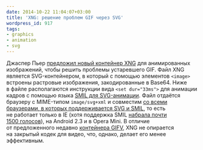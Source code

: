 ```yaml
---
date: 2014-10-22 11:04:07+03:00
title: 'XNG: решение проблем GIF через SVG'
wordpress_id: 917
tags:
- graphics
- animation
- svg
---
```


Джаспер Пьер [предложил новый контейнер XNG](http://blog.mecheye.net/2014/10/xng-gifs-but-better-and-also-magical/) для анимированных изображений, чтобы решить проблемы устаревшего GIF. Файл XNG является SVG-контейнером, в который с помощью элементов `<image>` встроены растровые изображения, закодированные в Base64. Ниже в файле располагаются инструкции вида `<set dur="33ms">` для анимации кадров с помощью языка [SMIL для SVG-анимации](http://www.w3.org/TR/SVG/animate.html). Файл отдаётся браузеру с MIME-типом `image/svg+xml` и совместим [со всеми браузерами, в которых поддерживается SVG и SMIL](http://caniuse.com/svg-smil), то есть не работает только в IE (хотя поддержка SMIL [набрала почти 1500 голосов](https://wpdev.uservoice.com/forums/257854-internet-explorer-platform/suggestions/6509024-svg-animation-elements)), на Android 2.3 и в Opera Mini. В отличие от предложенного недавно [контейнера GIFV](http://imgur.com/blog/2014/10/09/introducing-gifv/), XNG не опирается на закрытый кодек для видео, что, однако, делает его менее эффективным.
